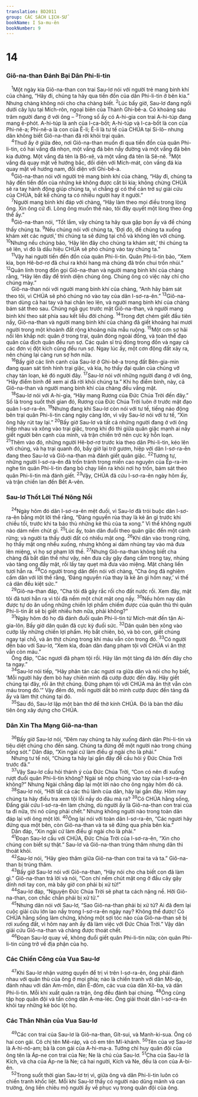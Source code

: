 ```yaml
---
translation: BD2011
group: CÁC SÁCH LỊCH-SỬ
bookName: I Sa-mu-ên 
bookNumber: 9
---
```


<div class="title"><h1>14</h1><h3>Giô-na-than Ðánh Bại Dân Phi-li-tin</h3></div>
<span class="verse 1sa_14_1"> <sup>1</sup>Một ngày kia Giô-na-than con trai Sau-lơ nói với người trẻ mang binh khí của chàng, “Hãy đi, chúng ta hãy qua tiền đồn của dân Phi-li-tin ở bên kia.” Nhưng chàng không nói cho cha chàng biết. </span>
<span class="verse 1sa_14_2"><sup>2</sup>Lúc bấy giờ, Sau-lơ đang ngồi dưới cây lựu tại Mích-rôn, ngoại biên của Thành Ghi-bê-a. Có khoảng sáu trăm người đang ở với ông –</span>
<span class="verse 1sa_14_3"><sup>3</sup>Trong số ấy có A-hi-gia con trai A-hi-túp đang mang ê-phót. A-hi-túp là anh của I-ca-bốt; A-hi-túp và I-ca-bốt là con của Phi-nê-a; Phi-nê-a là con của Ê-li; Ê-li là tư tế của CHÚA tại Si-lô– nhưng dân không biết Giô-na-than đã rời khỏi trại quân.<br/></span>
<span class="verse 1sa_14_4"> <sup>4</sup>Thuở ấy ở giữa đèo, nơi Giô-na-than muốn đi qua tiền đồn của quân Phi-li-tin, có hai vầng đá nhọn, một vầng đá bên nầy đường và một vầng đá bên kia đường. Một vầng đá tên là Bô-xê, và một vầng đá tên là Sê-nê. </span>
<span class="verse 1sa_14_5"><sup>5</sup>Một vầng đá quay mặt về hướng bắc, đối diện với Mích-mát, còn vầng đá kia quay mặt về hướng nam, đối diện với Ghi-bê-a.<br/></span>
<span class="verse 1sa_14_6"> <sup>6</sup>Giô-na-than nói với người trẻ mang binh khí của chàng, “Hãy đi, chúng ta hãy đến tiền đồn của những kẻ không được cắt bì kia; không chừng CHÚA sẽ ra tay hành động giúp chúng ta, vì chẳng gì có thể cản trở sự giải cứu của CHÚA, bất kể chúng ta có nhiều người hay ít người.”<br/></span>
<span class="verse 1sa_14_7"> <sup>7</sup>Người mang binh khí đáp với chàng, “Hãy làm theo mọi điều trong lòng ông. Xin ông cứ đi. Lòng ông muốn thế nào, tôi đây quyết một lòng theo ông thể ấy.”<br/></span>
<span class="verse 1sa_14_8"> <sup>8</sup>Giô-na-than nói, “Tốt lắm, vậy chúng ta hãy qua gặp bọn ấy và để chúng thấy chúng ta. </span>
<span class="verse 1sa_14_9"><sup>9</sup>Nếu chúng nói với chúng ta, ‘Ðợi đó, để chúng ta xuống khám xét các ngươi,’ thì chúng ta sẽ đứng tại chỗ và không lên với chúng. </span>
<span class="verse 1sa_14_10"><sup>10</sup>Nhưng nếu chúng bảo, ‘Hãy lên đây cho chúng ta khám xét,’ thì chúng ta sẽ lên, vì đó là dấu hiệu CHÚA sẽ phó chúng vào tay chúng ta.”<br/></span>
<span class="verse 1sa_14_11"> <sup>11</sup>Vậy hai người tiến đến đồn của quân Phi-li-tin. Quân Phi-li-tin bảo, “Xem kìa, bọn Hê-bơ-rơ đã chui ra khỏi hang mà chúng đã trốn chui trốn nhủi.” </span>
<span class="verse 1sa_14_12"><sup>12</sup>Quân lính trong đồn gọi Giô-na-than và người mang binh khí của chàng rằng, “Hãy lên đây để trình diện chúng ông. Chúng ông có việc này chỉ cho chúng mày.”<br/> Giô-na-than nói với người mang binh khí của chàng, “Anh hãy bám sát theo tôi, vì CHÚA sẽ phó chúng nó vào tay của dân I-sơ-ra-ên.” </span>
<span class="verse 1sa_14_13"><sup>13</sup>Giô-na-than dùng cả hai tay và hai chân leo lên, và người mang binh khí của chàng bám sát theo sau. Chúng ngã gục trước mặt Giô-na-than, và người mang binh khí theo sát phía sau kết liễu đời chúng. </span>
<span class="verse 1sa_14_14"><sup>14</sup>Trong đợt chém giết đầu tiên nầy, Giô-na-than và người mang binh khí của chàng đã giết khoảng hai mươi người trong một khoảnh đất rộng khoảng nữa mẫu ruộng. </span>
<span class="verse 1sa_14_15"><sup>15</sup>Một cơn sợ hãi nổi lên khắp nơi: quân ở trong trại, quân đóng ngoài đồng, và toàn thể đạo quân của địch quân đều run sợ. Các quân sĩ trú đóng trong đồn và ngay cả các đơn vị đột kích cũng đều run sợ. Ngay lúc ấy, một cơn động đất xảy ra, nên chúng lại càng run sợ hơn nữa.<br/></span>
<span class="verse 1sa_14_16"> <sup>16</sup>Bấy giờ các lính canh của Sau-lơ ở Ghi-bê-a trong đất Bên-gia-min đang quan sát tình hình trại giặc, và kìa, họ thấy đại quân của chúng vỡ chạy tán loạn, kẻ đó người đây. </span>
<span class="verse 1sa_14_17"><sup>17</sup>Sau-lơ nói với những người đang ở với ông, “Hãy điểm binh để xem ai đã rời khỏi chúng ta.” Khi họ điểm binh, này, cả Giô-na-than và người mang binh khí của chàng đều vắng mặt.<br/></span>
<span class="verse 1sa_14_18"> <sup>18</sup>Sau-lơ nói với A-hi-gia, “Hãy mang Rương của Ðức Chúa Trời đến đây.” Số là trong suốt thời gian đó, Rương của Ðức Chúa Trời luôn ở trước mặt đạo quân I-sơ-ra-ên. </span>
<span class="verse 1sa_14_19"><sup>19</sup>Nhưng đang khi Sau-lơ còn nói với tư tế, tiếng náo động bên trại quân Phi-li-tin càng ngày càng lớn, vì vậy Sau-lơ nói với tư tế, “Xin ông hãy rút tay lại.” </span>
<span class="verse 1sa_14_20"><sup>20</sup>Bấy giờ Sau-lơ và tất cả những người đang ở với ông hiệp nhau và xông vào trại giặc, trong khi đó thì giữa quân giặc mạnh ai nấy giết người bên cạnh của mình, và trận chiến trở nên cực kỳ hỗn loạn. </span>
<span class="verse 1sa_14_21"><sup>21</sup>Thêm vào đó, những người Hê-bơ-rơ trước kia theo dân Phi-li-tin, kéo lên với chúng, và hạ trại quanh đó, bấy giờ lại trở gươm, hiệp với dân I-sơ-ra-ên đang theo Sau-lơ và Giô-na-than mà đánh giết quân giặc. </span>
<span class="verse 1sa_14_22"><sup>22</sup>Tương tự, những người I-sơ-ra-ên đã trốn tránh trong miền cao nguyên của Ép-ra-im nghe tin quân Phi-li-tin đang bỏ chạy liền ra khỏi nơi họ trốn, bám sát theo quân Phi-li-tin mà đánh giết. </span>
<span class="verse 1sa_14_23"><sup>23</sup>Vậy, CHÚA đã cứu I-sơ-ra-ên ngày hôm ấy, và trận chiến lan đến Bết A-vên.<br/></span>
<div class="title"><h3>Sau-lơ Thốt Lời Thề Nông Nổi</h3></div>
<span class="verse 1sa_14_24"> <sup>24</sup>Ngày hôm đó dân I-sơ-ra-ên mệt đuối, vì Sau-lơ đã trói buộc dân I-sơ-ra-ên bằng một lời thề rằng, “Ðáng nguyền rủa thay là kẻ ăn gì trước khi chiều tối, trước khi ta báo thù những kẻ thù của ta xong.” Vì thế không người nào dám nếm chút gì. </span>
<span class="verse 1sa_14_25"><sup>25</sup>Lúc ấy, toàn dân đuổi theo quân giặc đến một cánh rừng; và người ta thấy dưới đất có nhiều mật ong. </span>
<span class="verse 1sa_14_26"><sup>26</sup>Khi dân vào trong rừng, họ thấy mật ong nhểu xuống, nhưng không ai dám nhúng tay vào mà đưa lên miệng, vì họ sợ phạm lời thề. </span>
<span class="verse 1sa_14_27"><sup>27</sup>Nhưng Giô-na-than không biết cha chàng đã bắt dân thề như vậy, nên đưa cây gậy đang cầm trong tay, nhúng vào tàng ong đầy mật, rồi lấy tay quẹt mà đưa vào miệng. Mặt chàng liền tươi hẳn ra. </span>
<span class="verse 1sa_14_28"><sup>28</sup>Có người trong dân đến nói với chàng, “Cha ông đã nghiêm cấm dân với lời thề rằng, ‘Ðáng nguyền rủa thay là kẻ ăn gì hôm nay,’ vì thế cả dân đều kiệt sức.”<br/></span>
<span class="verse 1sa_14_29"> <sup>29</sup>Giô-na-than đáp, “Cha tôi đã gây rắc rối cho đất nước rồi. Xem đây, mặt tôi đã tươi hẳn ra vì tôi đã nếm một chút mật ong nầy. </span>
<span class="verse 1sa_14_30"><sup>30</sup>Nếu hôm nay dân được tự do ăn uống những chiến lợi phẩm chiếm được của quân thù thì quân Phi-li-tin ắt sẽ bị giết nhiều hơn nữa, phải không?”<br/></span>
<span class="verse 1sa_14_31"> <sup>31</sup>Ngày hôm đó họ đã đánh đuổi quân Phi-li-tin từ Mích-mát đến tận Ai-gia-lôn. Bấy giờ dân quân đã cực kỳ đuối sức. </span>
<span class="verse 1sa_14_32"><sup>32</sup>Dân quân bèn xông vào cướp lấy những chiến lợi phẩm. Họ bắt chiên, bò, và bò con, giết chúng ngay tại chỗ, và ăn thịt chúng trong khi máu vẫn còn trong đó. </span>
<span class="verse 1sa_14_33"><sup>33</sup>Có người đến báo với Sau-lơ, “Xem kìa, đoàn dân đang phạm tội với CHÚA vì ăn thịt vẫn còn máu.”<br/> Ông đáp, “Các ngươi đã phạm tội rồi. Hãy lăn một tảng đá lớn đến đây cho ta ngay.”<br/></span>
<span class="verse 1sa_14_34"> <sup>34</sup>Sau-lơ nói tiếp, “Hãy phân tán các ngươi ra giữa dân và nói cho họ biết, ‘Mỗi người hãy đem bò hay chiên mình đã cướp được đến đây. Hãy giết chúng tại đây, rồi ăn thịt chúng. Ðừng phạm tội với CHÚA mà ăn thịt vẫn còn máu trong đó.’” Vậy đêm đó, mỗi người dắt bò mình cướp được đến tảng đá ấy và làm thịt chúng tại đó.<br/></span>
<span class="verse 1sa_14_35"> <sup>35</sup>Sau đó, Sau-lơ lập một bàn thờ để thờ kính CHÚA. Ðó là bàn thờ đầu tiên ông xây dựng cho CHÚA.<br/></span>
<div class="title"><h3>Dân Xin Tha Mạng Giô-na-than</h3></div>
<span class="verse 1sa_14_36"> <sup>36</sup>Bấy giờ Sau-lơ nói, “Ðêm nay chúng ta hãy xuống đánh dân Phi-li-tin và tiêu diệt chúng cho đến sáng. Chúng ta đừng để một người nào trong chúng sống sót.” Dân đáp, “Xin ngài cứ làm điều gì ngài cho là phải.”<br/> Nhưng tư tế nói, “Chúng ta hãy lại gần đây để cầu hỏi ý Ðức Chúa Trời trước đã.”<br/></span>
<span class="verse 1sa_14_37"> <sup>37</sup>Vậy Sau-lơ cầu hỏi thánh ý của Ðức Chúa Trời, “Con có nên đi xuống rượt đuổi quân Phi-li-tin không? Ngài sẽ nộp chúng vào tay của I-sơ-ra-ên không?” Nhưng Ngài chẳng đáp lại một lời nào cho ông ngày hôm đó cả.<br/></span>
<span class="verse 1sa_14_38"> <sup>38</sup>Sau-lơ nói, “Hỡi tất cả các thủ lãnh của dân, hãy lại gần đây. Hôm nay chúng ta hãy điều tra xem tội lỗi nầy do đâu mà ra? </span>
<span class="verse 1sa_14_39"><sup>39</sup>Có CHÚA hằng sống, Ðấng giải cứu I-sơ-ra-ên làm chứng, dù người ấy là Giô-na-than con trai của ta đi nữa, thì nó cũng phải chết.” Nhưng không người nào trong toàn dân đáp lại với ông một lời. </span>
<span class="verse 1sa_14_40"><sup>40</sup>Ông lại nói với toàn dân I-sơ-ra-ên, “Các ngươi hãy đứng qua một bên, còn Giô-na-than và ta sẽ đứng qua phía bên kia.”<br/> Dân đáp, “Xin ngài cứ làm điều gì ngài cho là phải.”<br/></span>
<span class="verse 1sa_14_41"> <sup>41</sup>Ðoạn Sau-lơ cầu với CHÚA, Ðức Chúa Trời của I-sơ-ra-ên, “Xin cho chúng con biết sự thật.” Sau-lơ và Giô-na-than trúng thăm nhưng dân thì thoát khỏi.<br/></span>
<span class="verse 1sa_14_42"> <sup>42</sup>Sau-lơ nói, “Hãy gieo thăm giữa Giô-na-than con trai ta và ta.” Giô-na-than bị trúng thăm.<br/></span>
<span class="verse 1sa_14_43"> <sup>43</sup>Bấy giờ Sau-lơ nói với Giô-na-than, “Hãy nói cho cha biết con đã làm gì.” Giô-na-than trả lời và nói, “Con chỉ nếm chút mật ong ở đầu cây gậy dính nơi tay con, mà bây giờ con phải bị xử tử!”<br/></span>
<span class="verse 1sa_14_44"> <sup>44</sup>Sau-lơ đáp, “Nguyện Ðức Chúa Trời sẽ phạt ta cách nặng nề. Hỡi Giô-na-than, con chắc chắn phải bị xử tử.”<br/></span>
<span class="verse 1sa_14_45"> <sup>45</sup>Nhưng dân nói với Sau-lơ, “Sao Giô-na-than phải bị xử tử? Ai đã đem lại cuộc giải cứu lớn lao nầy trong I-sơ-ra-ên ngày nay? Không thể được! Có CHÚA hằng sống làm chứng, không một sợi tóc nào của Giô-na-than sẽ bị rơi xuống đất, vì hôm nay anh ấy đã làm việc với Ðức Chúa Trời.” Vậy dân giải cứu Giô-na-than và chàng được thoát chết.<br/></span>
<span class="verse 1sa_14_46"> <sup>46</sup>Ðoạn Sau-lơ quay về, không đuổi giết quân Phi-li-tin nữa; còn quân Phi-li-tin cũng trở về địa phận của họ.<br/></span>
<div class="title"><h3>Các Chiến Công của Vua Sau-lơ</h3></div>
<span class="verse 1sa_14_47"> <sup>47</sup>Khi Sau-lơ nhận vương quyền để trị vì trên I-sơ-ra-ên, ông phải đánh nhau với quân thù của ông ở mọi phía; nào là chiến tranh với dân Mô-áp, đánh nhau với dân Am-môn, dân Ê-đôm, các vua của dân Xô-ba, và dân Phi-li-tin. Mỗi khi xuất quân ra trận, ông đều đánh bại chúng. </span>
<span class="verse 1sa_14_48"><sup>48</sup>Ông cũng tập họp quân đội và tấn công dân A-ma-léc. Ông giải thoát dân I-sơ-ra-ên khỏi tay những kẻ bóc lột họ.<br/></span>
<div class="title"><h3>Các Thân Nhân của Vua Sau-lơ</h3></div>
<span class="verse 1sa_14_49"> <sup>49</sup>Các con trai của Sau-lơ là Giô-na-than, Gít-sui, và Manh-ki-sua. Ông có hai con gái. Cô chị tên Mê-ráp, và cô em tên Mĩ-khánh. </span>
<span class="verse 1sa_14_50"><sup>50</sup>Tên của vợ Sau-lơ là A-hi-nô-am; bà là con gái của A-hi-ma-a. Tướng chỉ huy quân đội của ông tên là Áp-ne con trai của Ne; Ne là chú của Sau-lơ. </span>
<span class="verse 1sa_14_51"><sup>51</sup>Cha của Sau-lơ là Kích, và cha của Áp-ne là Ne; cả hai người, Kích và Ne, đều là con của A-bi-ên.<br/></span>
<span class="verse 1sa_14_52"> <sup>52</sup>Trong suốt thời gian Sau-lơ trị vì, giữa ông và dân Phi-li-tin luôn có chiến tranh khốc liệt. Mỗi khi Sau-lơ thấy có người nào dũng mãnh và can trường, ông liền chiêu mộ người ấy về phục vụ trong quân đội của ông.<br/></span>
